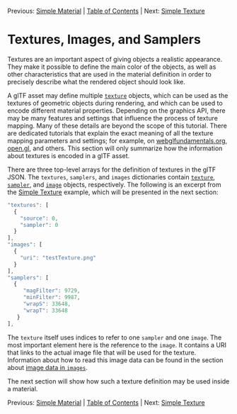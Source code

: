 Previous: [Simple Material](gltfTutorial_011_SimpleMaterial.md) | [Table of Contents](README.md) | Next: [Simple Texture](gltfTutorial_013_SimpleTexture.md)

# Textures, Images, and Samplers

Textures are an important aspect of giving objects a realistic appearance. They make it possible to define the main color of the objects, as well as other characteristics that are used in the material definition in order to precisely describe what the rendered object should look like.

A glTF asset may define multiple [`texture`](https://www.khronos.org/registry/glTF/specs/2.0/glTF-2.0.html#reference-texture) objects, which can be used as the textures of geometric objects during rendering, and which can be used to encode different material properties. Depending on the graphics API, there may be many features and settings that influence the process of texture mapping. Many of these details are beyond the scope of this tutorial. There are dedicated tutorials that explain the exact meaning of all the texture mapping parameters and settings; for example, on [webglfundamentals.org](https://webglfundamentals.org/webgl/lessons/webgl-3d-textures.html),  [open.gl](https://open.gl/textures), and others. This section will only summarize how the information about textures is encoded in a glTF asset.

There are three top-level arrays for the definition of textures in the glTF JSON. The `textures`, `samplers`, and `images` dictionaries contain  [`texture`](https://www.khronos.org/registry/glTF/specs/2.0/glTF-2.0.html#reference-texture),  [`sampler`](https://www.khronos.org/registry/glTF/specs/2.0/glTF-2.0.html#_texture_sampler), and [`image`](https://www.khronos.org/registry/glTF/specs/2.0/glTF-2.0.html#reference-image) objects, respectively. The following is an excerpt from the [Simple Texture](gltfTutorial_013_SimpleTexture.md) example, which will be presented in the next section:

```javascript
"textures": [
  {
    "source": 0,
    "sampler": 0
  }
],
"images": [
  {
    "uri": "testTexture.png"
  }
],
"samplers": [
  {
     "magFilter": 9729,
     "minFilter": 9987,
     "wrapS": 33648,
     "wrapT": 33648
   }
],
```

The `texture` itself uses indices to refer to one `sampler` and one `image`. The most important element here is the reference to the `image`. It contains a URI that links to the actual image file that will be used for the texture. Information about how to read this image data can be found in the section about [image data in `images`](gltfTutorial_002_BasicGltfStructure.md#image-data-in-images).

The next section will show how such a texture definition may be used inside a material. 

Previous: [Simple Material](gltfTutorial_011_SimpleMaterial.md) | [Table of Contents](README.md) | Next: [Simple Texture](gltfTutorial_013_SimpleTexture.md)
